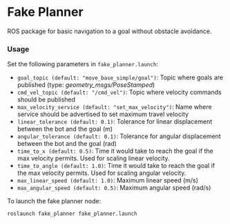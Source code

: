 # Fake Planner

ROS package for basic navigation to a goal without obstacle avoidance.

### Usage
Set the following parameters in `fake_planner.launch`:
  - `goal_topic (default: "move_base_simple/goal")`: Topic where goals are published (type: *geometry_msgs/PoseStamped*)
  - `cmd_vel_topic (default: "/cmd_vel")`: Topic where velocity commands should be published
  - `max_velocity_service (default: "set_max_velocity")`: Name where service should be advertised to set maximum travel velocity
  - `linear_tolerance (default: 0.1)`: Tolerance for linear displacement between the bot and the goal (m)
  - `angular_tolerance (default: 0.1)`: Tolerance for angular displacement between the bot and the goal (rad)
  - `time_to_x (default: 0.5)`: Time it would take to reach the goal if the max velocity permits. Used for scaling linear velocity.
  - `time_to_angle (default: 1.0)`: Time it would take to reach the goal if the max velocity permits. Used for scaling angular velocity.
  - `max_linear_speed (default: 1.0)`: Maximum linear speed (m/s)
  - `max_angular_speed (default: 0.5)`: Maximum angular speed (rad/s)

To launch the fake planner node:
```bash
roslaunch fake_planner fake_planner.launch
```
